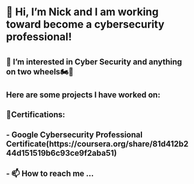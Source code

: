 <h1> 👋 Hi, I’m Nick and I am working toward become a cybersecurity professional!<h1>
<h2> 👀 I’m interested in Cyber Security and anything on two wheels🏍️🚴<h2>
  <h2>Here are some projects I have worked on:<h2>

<h2>📃Certifications:<h2>
- Google Cybersecurity Professional Certificate(https://coursera.org/share/81d412b244d151519b6c93ce9f2aba51)
  
<h2>- 📫 How to reach me ...<h2>

<!---
Ntopo1/Ntopo1 is a ✨ special ✨ repository because its `README.md` (this file) appears on your GitHub profile.
You can click the Preview link to take a look at your changes.
--->
